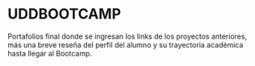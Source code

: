 # UDDBOOTCAMP
Portafolios final donde se ingresan los links de los proyectos anteriores, más una breve reseña del perfil del alumno y su trayectoria académica hasta llegar al Bootcamp.
